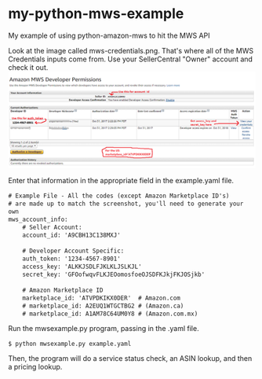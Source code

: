 # my-python-mws-example
My example of using python-amazon-mws to hit the MWS API

Look at the image called mws-credentials.png.  That's where all of the MWS Credentials inputs come from.  Use your SellerCentral "Owner" account and check it out.
![Credentials](https://github.com/jkb2121/my-python-mws-example/blob/master/mws-credentials.png "Example Credentials")

Enter that information in the appropriate field in the example.yaml file.
```
# Example File - All the codes (except Amazon Marketplace ID's)
# are made up to match the screenshot, you'll need to generate your own
mws_account_info:
    # Seller Account:
    account_id: 'A9CBH13C138MXJ'

    # Developer Account Specific:
    auth_token: '1234-4567-8901'
    access_key: 'ALKKJSDLFJKLKLJSLKJL'
    secret_key: 'GFOofwqvFLKJEOomosfoeOJSDFKJkjFKJOSjkb'

    # Amazon Marketplace ID
    marketplace_id: 'ATVPDKIKX0DER'  # Amazon.com
    # marketplace_id: A2EUQ1WTGCTBG2 # (Amazon.ca)
    # marketplace_id: A1AM78C64UM0Y8 # (Amazon.com.mx)
```

Run the mwsexample.py program, passing in the .yaml file.
```
$ python mwsexample.py example.yaml
```
Then, the program will do a service status check, an ASIN lookup, and then a pricing lookup.
